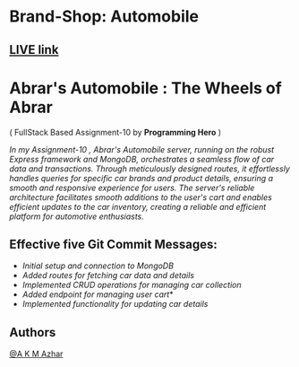 # Brand-Shop: **Automobile** 


## [LIVE link](https://abrars-automobile.web.app/)






# Abrar's Automobile : The Wheels of Abrar
( FullStack Based Assignment-10 by **Programming Hero** )



*In my Assignment-10 , Abrar's Automobile server, running on the robust Express framework and MongoDB, orchestrates a seamless flow of car data and transactions. Through meticulously designed routes, it effortlessly handles queries for specific car brands and product details, ensuring a smooth and responsive experience for users. The server's reliable architecture facilitates smooth additions to the user's cart and enables efficient updates to the car inventory, creating a reliable and efficient platform for automotive enthusiasts.*


 **Effective five Git Commit Messages:**
-

- *Initial setup and connection to MongoDB*
- *Added routes for fetching car data and details*
- *Implemented CRUD operations for managing car collection*
- *Added endpoint for managing user cart**
- *Implemented functionality for updating car details*







## Authors

[@A  K M Azhar](https://www.linkedin.com/in/a-k-m-azarul-islam-3a9499167/)

